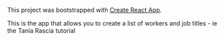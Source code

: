 This project was bootstrapped with [Create React App](https://github.com/facebook/create-react-app).

This is the app that allows you to create a list of workers and job titles - ie the Tania Rascia tutorial
